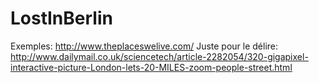 LostInBerlin
==================

Exemples:
http://www.theplaceswelive.com/
Juste pour le délire:
http://www.dailymail.co.uk/sciencetech/article-2282054/320-gigapixel-interactive-picture-London-lets-20-MILES-zoom-people-street.html

